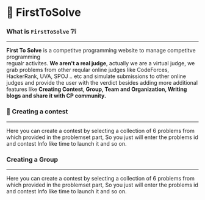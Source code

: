 # 🥇 FirstToSolve 
### What is ```FirstToSolve``` ❔❕
--------------------------------
**First To Solve** is a competitve programming website to manage competitve programming <br> regualr activites. 
**We aren't a real judge**, actually we are a virtual judge, we grab problems from other reqular online judges like CodeForces, HackerRank, UVA, SPOJ .. etc and simulate submissions to other online judges and provide the user with the verdict besides adding more additional features like __Creating Contest, Group, Team and Organization, Writing blogs and share it with CP community.__


### 🎯 Creating a contest
---------------------------
Here you can create a contest by selecting a collection of 6 problems from which provided in the problemset part, So you just will enter the problems id and contest Info like time to launch it and so on.

###  Creating a Group
---------------------------
Here you can create a contest by selecting a collection of 6 problems from which provided in the problemset part, So you just will enter the problems id and contest Info like time to launch it and so on.
